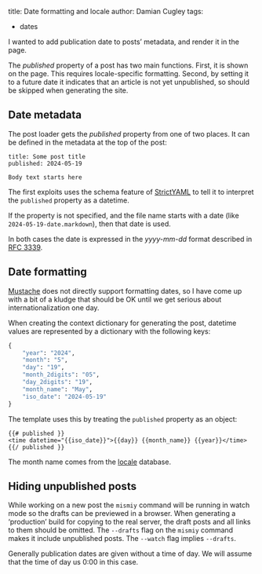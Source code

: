 title: Date formatting and locale
author: Damian Cugley
tags:
- dates

I wanted to add publication date to posts’ metadata, and render it in the page.

The _published_ property of a post has two main functions. First, it is shown
on the page. This requires locale-specific formatting. Second, by setting it
to a future date it indicates that an article is not yet unpublished, so
should be skipped when generating the site.


## Date metadata

The post loader gets the _published_ property from one of two places. It can be
defined in the metadata at the top of the post:

    title: Some post title
    published: 2024-05-19

    Body text starts here

The first exploits uses the schema feature of [StrictYAML] to tell it to interpret
the `published` property as a datetime.

If the property is not specified, and the file name starts with a date (like
`2024-05-19-date.markdown`), then that date is used.

In both cases the date is expressed in the _yyyy-mm-dd_ format described
in [RFC 3339].


## Date formatting

[Mustache] does not directly support formatting dates, so I have come up
with a bit of a kludge that should be OK until we get serious about internationalization
one day.

When creating the context dictionary for generating the post, datetime values
are represented by a dictionary with the following keys:

```python
{
    "year": "2024",
    "month": "5",
    "day": "19",
    "month_2digits": "05",
    "day_2digits": "19",
    "month_name": "May",
    "iso_date": "2024-05-19"
}
```


The template uses this by treating the `published` property as an object:

    {{# published }}
    <time datetime="{{iso_date}}">{{day}} {{month_name}} {{year}}</time>
    {{/ published }}

The month name comes from the [locale] database.


## Hiding unpublished posts

While working on a new post the `mismiy` command will be running in watch
mode so the drafts can be previewed in a browser. When generating a ‘production’
build for copying to the real server, the draft posts and all links to them
should be omitted. The `--drafts` flag on the `mismiy` command makes it include
unpublished posts. The `--watch` flag implies `--drafts`.

Generally publication dates are given without a time of day. We will assume that
the time of day us 0:00 in this case.




[locale]: https://docs.python.org/3/library/locale.html
[Mustache]: http://mustache.github.io
[StrictYAML]: https://hitchdev.com/strictyaml/
[RFC 3339]: https://datatracker.ietf.org/doc/html/rfc3339
